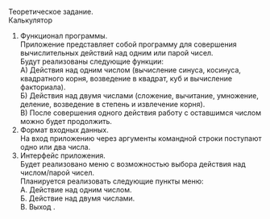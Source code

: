 Теоретическое задание.  
Калькулятор   
1. Функционал программы.   
Приложение представляет собой программу для совершения вычислительных действий над одним или парой чисел.  
Будут реализованы следующие функции:   
А) Действия над одним числом (вычисление синуса, косинуса, квадратного корня, возведение в квадрат, куб и вычисление факториала).    
Б) Действия над двумя числами (сложение, вычитание, умножение, деление, возведение в степень и извлечение корня).   
В) После совершения одного действия работу с оставшимся числом можно будет продолжить.   
2. Формат входных данных.   
На вход приложению через аргументы командной строки поступают одно или два числа. 
3. Интерфейс приложения.   
Будет реализовано меню с возможностью выбора действия над числом/парой чисел.   
Планируется реализовать следующие пункты меню:   
А. Действие над одним числом.   
Б. Действие над двумя числами.   
В. Выход .
